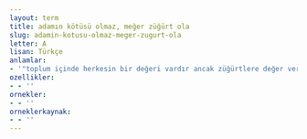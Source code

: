 ```yaml
---
layout: term
title: adamın kötüsü olmaz, meğer züğürt ola
slug: adamin-kotusu-olmaz-meger-zugurt-ola
letter: A
lisan: Türkçe
anlamlar:
- '"toplum içinde herkesin bir değeri vardır ancak züğürtlere değer verilmez" anlamında kullanılan bir söz'
ozellikler:
- - ''
ornekler:
- - ''
orneklerkaynak:
- - ''
---
```

